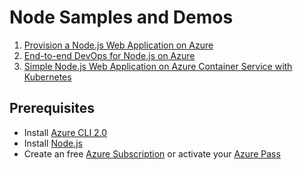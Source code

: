 # Node Samples and Demos

1. [Provision a Node.js Web Application on Azure](https://github.com/pvandorp/node-samples/blob/master/1.%20provision-node-webapp/)
2. [End-to-end DevOps for Node.js on Azure](https://github.com/pvandorp/node-samples/blob/master/2.%20devops-end-to-end/)
3. [Simple Node.js Web Application on Azure Container Service with Kubernetes](https://github.com/pvandorp/node-samples/blob/master/3.%20simple-node-on-acs-kubernetes/)

## Prerequisites
* Install [Azure CLI 2.0](https://docs.microsoft.com/en-us/cli/azure/install-azure-cli)
* Install [Node.js](https://nodejs.org/en/) 
* Create an free [Azure Subscription](https://azure.microsoft.com/en-us/free/) or activate your [Azure Pass](https://www.microsoftazurepass.com/Home/HowTo)